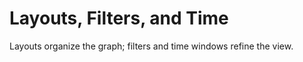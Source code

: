 # Layouts, Filters, and Time

Layouts organize the graph; filters and time windows refine the view.

